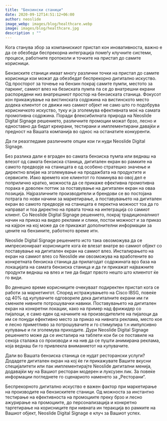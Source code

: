 ```yaml
---
title: "Бензински станици"
date: 2020-09-12T14:51:12+06:00
author: neoslide
image_webp: images/blog/healthcare.webp
image: images/blog/healthcare.jpg
description : ""
---
```

Кога станува збор за компанискиот пристап кон иновативноста, важно е да се обезбеди беспрекорна интеграција помеѓу клучните системи, процеси, работните протоколи и точките на пристап до самите корисници.

Бензиските станици имаат многу различни точки на пристап до самите корисници кои можат да обезбедат беспрекорно дигитално искуство. Од просторот за точење на бензин покрај самите пумпи, местото за паркинг, самиот влез на безиската пумпа па се до внатрешни екрани распоредени низ внатрешниот простор на бензиската станица. Фокусот кон прикажување на вистинската содржина на вистинското место додека клиентот се движи низ самиот објект не само што го подобрува корисничкото искуство, туку и ја зголемува ефективната моќ на самата промотивна содржина. Поради флексибилната природа на Neoslide Digital Signage решението, различните промоции можат брзо, лесно и едноставно да бидат креирани, тестирани и имплементирани давајќи и предност на Вашата компанија во однос на останатите конкуренти.

Да ги реазгледаме различните опции кои ги нуди Neoslide Digital Signage.

Без разлика дали е вграден во самата бензиска пумпа или веднаш на влезот од самата бензиска станица, дигитален екран во рамките на самото предворје на станицата е од особено стратешко значење и директно влијае на зголемување на продажбата на продуктите и сервисите. Иако времето кое клиентот го поминува во овој дел е поприлично кратко, можноста да се прикаже ефективна промотивна порака е доволен поттик за поставување на дигитален екран на оваа позиција. Најразличните производители и брендови се во постојана потрага по нови начини за маркетирање, а поставувањето на дигитален екран во самото предворје на станицата е перектна можност тоа да го направат и тоа директно на првата точка на интеграција со самиот клиент. Со Neoslide Digital Signage решението, покрај традиционалниот начин на приказ на видео реклами и слики, постои можност и за приказ на кајрон на кој може да се прикажат дополнителни информации за цените на бензините, работното време итн.

Neoslide Digital Signage решението исто така овозможува да се импресионираат корисниците кога ќе влезат внатре во самиот објект со поставување на дигитален екран на самиот влез. Инсталирањето на екран на самиот влез со Neoslide им овозможува на вработените во конкретната бензиска станица да прилагодат содржината врз база на локацијата на самата бензиска станица и да ги прикажат најважните продукти веднаш на влез и тие да бидат првото нешто што клиентот ќе го види.

Во денешно време корисниците очекуваат подиректен пристап кога се работи за маркетингот. Според истражувањето на Cisco IBSG, повеќе од 40% од купувачите одговориле дека дигиталните екрани им ги смениле нивните потрошувачки навики. Поставувањето на дигитален екран на конкретни локации, како на пример над фрижидер со пијалоци, е само еден од начините на производителите на пијалоци да им се понуди ефективно место за приказ на нивната реклама, место кое е лесно приметливо за потрошувачите и го стимулира т.н импулсивно купување и ги зголемува приходите. Дури Neoslide Digital Signage решението може да се инсталира на таблети кои би се поставиле на секоја сталажа со производи и на нив да се пушти анимирана реклама, која веднаш би го привлекла вниманиетот на купувачите.

Дали во Вашата бензиска станица се нудат ресторански услуги? Додадете дигитален екран на кој ќе ги прикажувате Вашите вкусни специјалитети или пак имплементирајте Neoslide дигитални менија, додавајќи му на Вашиот ресторан модерен и луксузен лик. За повеќе информации погледнете го сценариото наменето за „Ресторани“.

Беспрекорното дигитално искуство е важен фактор при маркетирање на производите на бензискитете станици. Од можноста за инстантно тестирање на ефективноста на промоциите преку брзо и лесно ажурирање на промоциите, до персонализација и конкретно таргетирање на корисниците при нивната ин теракција во рамките на Вашиот објект, Neoslide Digital Signage е клуч за Вашиот успех.
